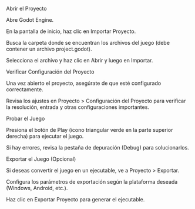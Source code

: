 Abrir el Proyecto

Abre Godot Engine.

En la pantalla de inicio, haz clic en Importar Proyecto.

Busca la carpeta donde se encuentran los archivos del juego (debe contener un archivo project.godot).

Selecciona el archivo y haz clic en Abrir y luego en Importar.

Verificar Configuración del Proyecto

Una vez abierto el proyecto, asegúrate de que esté configurado correctamente.

Revisa los ajustes en Proyecto > Configuración del Proyecto para verificar la resolución, entrada y otras configuraciones importantes.

Probar el Juego

Presiona el botón de Play (icono triangular verde en la parte superior derecha) para ejecutar el juego.

Si hay errores, revisa la pestaña de depuración (Debug) para solucionarlos.

Exportar el Juego (Opcional)

Si deseas convertir el juego en un ejecutable, ve a Proyecto > Exportar.

Configura los parámetros de exportación según la plataforma deseada (Windows, Android, etc.).

Haz clic en Exportar Proyecto para generar el ejecutable.
